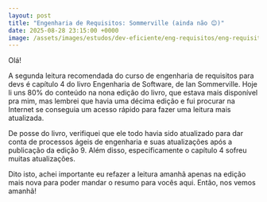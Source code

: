 ```yaml
---
layout: post
title: "Engenharia de Requisitos: Sommerville (ainda não 😊)"
date: 2025-08-28 23:15:00 +0000
image: /assets/images/estudos/dev-eficiente/eng-requisitos/eng-requisitos-sommerville-0-cover.jpg
---
```


Olá!

A segunda leitura recomendada do curso de engenharia de requisitos para devs é capítulo 4 do livro Engenharia de Software, de Ian Sommerville. Hoje li uns 80% do conteúdo na nona edição do livro, que estava mais disponível pra mim, mas lembrei que havia uma décima edição e fui procurar na Internet se conseguia um acesso rápido para fazer uma leitura mais atualizada.

De posse do livro, verifiquei que ele todo havia sido atualizado para dar conta de processos ágeis de engenharia e suas atualizações após a publicação da edição 9. Além disso, especificamente o capítulo 4 sofreu muitas atualizações.

Dito isto, achei importante eu refazer a leitura amanhã apenas na edição mais nova para poder mandar o resumo para vocês aqui. Então, nos vemos amanhã!
